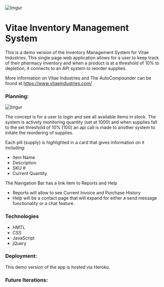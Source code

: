 ![Imgur](https://i.imgur.com/p9jeHwf.png)
# Vitae Inventory Management System

This is a demo version of the Inventory Management System for Vitae Industries. This
single page web application allows for a user to keep track of their pharmacy inventory and when a product is at a threshold of 10% to depletion, it connects to an API system to reorder supplies.

More information on Vitae Industries and The AutoCompounder can be found at https://www.vitaeindustries.com/


### Planning:
![Imgur](https://i.imgur.com/Mjdbsq3m.jpg)

The concept is for a user to login and see all available items in stock. The system is actively monitoring quantity (set at 1000) and when supplies fall to the set threshold of 10% (100) an api call is made to another system to initate the reordering of supplies.

Each pill (supply) is highlighted in a card that gives information on it including:
- Item Name
- Description
- SKU #
- Current Quantity

The Navigation Bar has a link item to Reports and Help
- Reports will allow to see Current Invoice and Purchase History
- Help will be a contact page that will expand for either a send message functionality or a chat feature.

### Technologies
- HMTL
- CSS
- JavaScript
- jQuery

### Deployment:
This demo version of the app is hosted via Heroku.

### Future Iterations:
